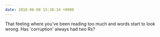 ```yaml
---
date: 2018-06-08 15:38:14 +0900
---
```

That feeling where you've been reading too much and words start to look wrong. Has 'corruption' always had two Rs?
